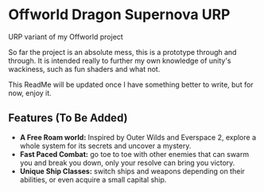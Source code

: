 # Offworld Dragon Supernova URP
URP variant of my Offworld project

So far the project is an absolute mess, this is a prototype through and through.
It is intended really to further my own knowledge of unity's wackiness, such as fun shaders
and what not.

This ReadMe will be updated once I have something better to write, but for now, enjoy it.

## Features (To Be Added)

- **A Free Roam world:** Inspired by Outer Wilds and Everspace 2, explore a whole system for its secrets and uncover a mystery.
- **Fast Paced Combat:** go toe to toe with other enemies that can swarm you and break you down, only your resolve can bring you victory.
- **Unique Ship Classes:** switch ships and weapons depending on their abilities, or even acquire a small capital ship.

